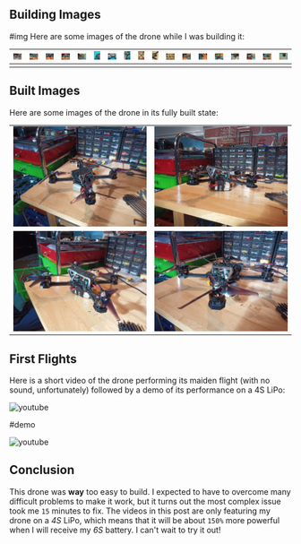 ## Building Images

#img
Here are some images of the drone while I was building it:

| ![flight stack](IMG_20201020_123835_1.min.jpg) | ![frame and arms](IMG_20201020_124230_4.min.jpg) | ![frame and stack](IMG_20201020_135410_2.min.jpg) | ![frame, stack and motors](IMG_20201020_140346_2.min.jpg) | ![xt60 connector](IMG_20201020_153649_6.min.jpg) | ![xt60 connector with heat shrink](IMG_20201020_153935_7.min.jpg) | ![motor wires](IMG_20201020_155702_2.min.jpg) | ![motor wires soldered on stack](IMG_20201020_160416_4.min.jpg) | ![all motor wires solderd on stack](IMG_20201020_162751_5.min.jpg) | ![capacitor soldered on stack](IMG_20201020_164236_7.min.jpg) | ![receiver solderd to stack](IMG_20201020_170452_5.min.jpg) | ![aluminum side plates on stack](IMG_20201021_172430_6.min.jpg) | ![receiver antennas on top plate](IMG_20201021_172438_9.min.jpg) | ![top plate screwed on stack](IMG_20201021_175222_4.min.jpg) | ![motor wires held by zip ties](IMG_20201021_175224_1.min.jpg) | ![battery pad](IMG_20201021_180740_8.min.jpg) | ![arm protector](IMG_20201021_193042_7.min.jpg) | ![arm protector installed on frame arm](IMG_20201021_192300_9.min.jpg) |
| ---------------------------------------------- | ------------------------------------------------ | ------------------------------------------------- | --------------------------------------------------------- | ------------------------------------------------ | ----------------------------------------------------------------- | --------------------------------------------- | --------------------------------------------------------------- | ------------------------------------------------------------------ | ------------------------------------------------------------- | ----------------------------------------------------------- | --------------------------------------------------------------- | ---------------------------------------------------------------- | ------------------------------------------------------------ | -------------------------------------------------------------- | --------------------------------------------- | ----------------------------------------------- | ---------------------------------------------------------------------- |
|                                                |                                                  |                                                   |                                                           |                                                  |                                                                   |                                               |                                                                 |                                                                    |                                                               |                                                             |                                                                 |                                                                  |                                                              |                                                                |                                               |                                                 |                                                                        |

## Built Images

Here are some images of the drone in its fully built state:

|                                                |                                                |
| ---------------------------------------------- | ---------------------------------------------- |
| ![5-inch drone](IMG_20201022_100526_7.min.jpg) | ![5-inch drone](IMG_20201022_100533_4.min.jpg) |
| ![5-inch drone](IMG_20201022_100537_8.min.jpg) | ![5-inch drone](IMG_20201022_100546_8.min.jpg) |

## First Flights

Here is a short video of the drone performing its maiden flight (with no sound, unfortunately) followed by a demo of its performance on a 4S LiPo:

![youtube](https://www.youtube.com/embed/EDZ0F5PxoHg)

#demo

![youtube](https://www.youtube.com/embed/yyGEHibcRVo)

## Conclusion

This drone was **way** too easy to build. I expected to have to overcome many difficult problems to make it work, but it turns out the most complex issue took me `15` minutes to fix. The videos in this post are only featuring my drone on a _4S_ LiPo, which means that it will be about `150%` more powerful when I will receive my _6S_ battery. I can't wait to try it out!
